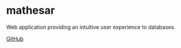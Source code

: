 # mathesar

Web application providing an intuitive user experience to databases.

[GitHub](https://github.com/mathesar-foundation/mathesar)